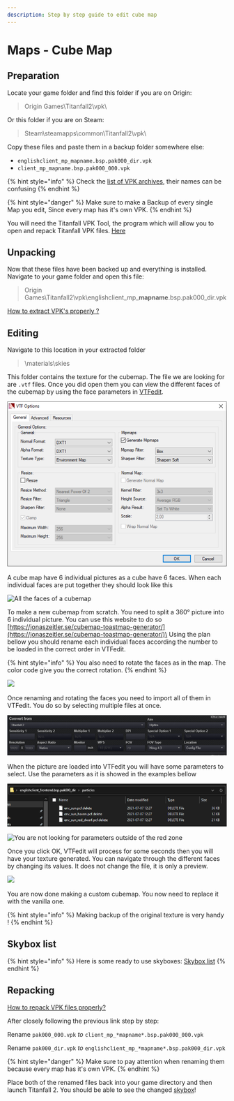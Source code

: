 ```yaml
---
description: Step by step guide to edit cube map
---
```


# Maps - Cube Map

## Preparation

Locate your game folder and find this folder if you are on Origin:

> Origin Games\Titanfall2\vpk\\

Or this folder if you are on Steam:

> Steam\steamapps\common\Titanfall2\vpk\\

Copy these files and paste them in a backup folder somewhere else:

* `englishclient_mp_mapname.bsp.pak000_dir.vpk`
* `client_mp_mapname.bsp.pak000_000.vpk`

{% hint style="info" %}
Check the [list of VPK archives](https://noskill.gitbook.io/titanfall2/game-values/file-location/vpk-file-names), their names can be confusing
{% endhint %}

{% hint style="danger" %}
Make sure to make a Backup of every single Map you edit, Since every map has it's own VPK.
{% endhint %}

You will need the Titanfall VPK Tool, the program which will allow you to open and repack Titanfall VPK files. [Here](https://noskill.gitbook.io/titanfall2/how-to-start-modding/modding-tools)

## Unpacking

Now that these files have been backed up and everything is installed. Navigate to your game folder and open this file:

> Origin Games\Titanfall2\vpk\englishclient\_mp\_**mapname**.bsp.pak000\_dir.vpk

[How to extract VPK's properly ?](https://noskill.gitbook.io/titanfall2/how-to-start-modding/how-to-backup-extract-and-repack)

## Editing

Navigate to this location in your extracted folder

> \materials\skies

This folder contains the texture for the cubemap. The file we are looking for are `.vtf` files. Once you did open them you can view the different faces of the cubemap by using the face parameters in [VTFedit](../../intro/duction/tools/#vtf-and-vmt).

![](<../../.gitbook/assets/image (2).png>)

A cube map have 6 individual pictures as a cube have 6 faces. When each individual faces are put together they should look like this

![All the faces of a cubemap](<../../.gitbook/assets/retrosun (1).png>)

To make a new cubemap from scratch. You need to split a 360° picture into 6 individual picture. You can use this website to do so [https://jonaszeitler.se/cubemap-toastmap-generator/](https://jonaszeitler.se/cubemap-toastmap-generator/)\
Using the plan bellow you should rename each individual faces according the number to be loaded in the correct order in VTFedit.

{% hint style="info" %}
You also need to rotate the faces as in the map. The color code give you the correct rotation.
{% endhint %}

![](../../.gitbook/assets/retrosun.png)

Once renaming and rotating the faces you need to import all of them in VTFedit. You do so by selecting multiple files at once.

![Selecting the 6 faces of the cubemap](<../../.gitbook/assets/image (5).png>)

When the picture are loaded into VTFedit you will have some parameters to select. Use the parameters as it is showed in the examples bellow

![](<../../.gitbook/assets/image (4).png>)

![You are not looking for parameters outside of the red zone](../../.gitbook/assets/vtfeditcubemap.png)

Once you click OK, VTFedit will process for some seconds then you will have your texture generated. You can navigate through the different faces by changing its values. It does not change the file, it is only a preview.

![](../../.gitbook/assets/vtfeditfaces.png)

You are now done making a custom cubemap. You now need to replace it with the vanilla one.

{% hint style="info" %}
Making backup of the original texture is very handy !
{% endhint %}

## Skybox list

{% hint style="info" %}
Here is some ready to use skyboxes: [Skybox list](https://github.com/Wanty5883/Titanfall2/tree/master/picture/skyboxes)
{% endhint %}

## Repacking

[How to repack VPK files properly?](https://noskill.gitbook.io/titanfall2/how-to-start-modding/how-to-backup-extract-and-repack#how-to-repack-vpk-files-properly)

After closely following the previous link step by step:

Rename `pak000_000.vpk` _to_ `client_mp_*mapname*.bsp.pak000_000.vpk`

Rename `pak000_dir.vpk` _to_ `englishclient_mp_*mapname*.bsp.pak000_dir.vpk`

{% hint style="danger" %}
Make sure to pay attention when renaming them because every map has it's own VPK.
{% endhint %}

Place both of the renamed files back into your game directory and then launch Titanfall 2. You should be able to see the changed [skybox](../../documentation/textures/skybox-basics/)!
